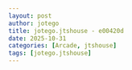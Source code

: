 ```yaml
---
layout: post
author: jotego
title: jotego.jtshouse - e00420d
date: 2025-10-31
categories: [Arcade, jtshouse]
tags: [jotego.jtshouse]
---
```


